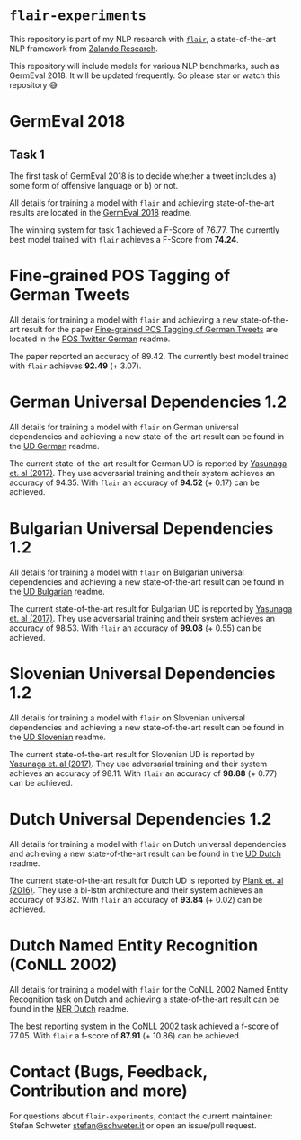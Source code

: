 # `flair-experiments`

This repository is part of my NLP research with
[`flair`](https://github.com/zalandoresearch/flair), a state-of-the-art NLP
framework from [Zalando Research](https://research.zalando.com/).

This repository will include models for various NLP benchmarks, such as
GermEval 2018. It will be updated frequently. So please star or watch this
repository 😅

# GermEval 2018

## Task 1

The first task of GermEval 2018 is to decide whether a tweet includes a) some
form of offensive language or b) or not.

All details for training a model with `flair` and achieving state-of-the-art
results are located in the [GermEval 2018](germeval2018/README.md) readme.

The winning system for task 1 achieved a F-Score of 76.77. The currently best
model trained with `flair` achieves a F-Score from **74.24**.

# Fine-grained POS Tagging of German Tweets

All details for training a model with `flair` and achieving a new
state-of-the-art result for the paper
[Fine-grained POS Tagging of German Tweets](https://pdfs.semanticscholar.org/82c9/90aa15e2e35de8294b4a721785da1ede20d0.pdf)
are located in the [POS Twitter German](pos-twitter-german/README.md) readme.

The paper reported an accuracy of 89.42. The currently best model trained with
`flair` achieves **92.49** (+ 3.07).

# German Universal Dependencies 1.2

All details for training a model with `flair` on German universal dependencies
and achieving a new state-of-the-art result can be found in the
[UD German](ud-german/README.md) readme.

The current state-of-the-art result for German UD is reported by
[Yasunaga et. al (2017)](https://arxiv.org/abs/1711.04903). They use
adversarial training and their system achieves an accuracy of 94.35. With `flair`
an accuracy of **94.52** (+ 0.17) can be achieved.

# Bulgarian Universal Dependencies 1.2

All details for training a model with `flair` on Bulgarian universal
dependencies and achieving a new state-of-the-art result can be found in the
[UD Bulgarian](ud-bulgarian/README.md) readme.

The current state-of-the-art result for Bulgarian UD is reported by
[Yasunaga et. al (2017)](https://arxiv.org/abs/1711.04903). They use
adversarial training and their system achieves an accuracy of 98.53. With `flair`
an accuracy of **99.08** (+ 0.55) can be achieved.

# Slovenian Universal Dependencies 1.2

All details for training a model with `flair` on Slovenian universal
dependencies and achieving a new state-of-the-art result can be found in the
[UD Slovenian](ud-slovenian/README.md) readme.

The current state-of-the-art result for Slovenian UD is reported by
[Yasunaga et. al (2017)](https://arxiv.org/abs/1711.04903). They use
adversarial training and their system achieves an accuracy of 98.11. With `flair`
an accuracy of **98.88** (+ 0.77) can be achieved.

# Dutch Universal Dependencies 1.2

All details for training a model with `flair` on Dutch universal
dependencies and achieving a new state-of-the-art result can be found in the
[UD Dutch](ud-dutch/README.md) readme.

The current state-of-the-art result for Dutch UD is reported by
[Plank et. al (2016)](https://arxiv.org/abs/1711.04903). They use
a bi-lstm architecture and their system achieves an accuracy of 93.82. With `flair`
an accuracy of **93.84** (+ 0.02) can be achieved.

# Dutch Named Entity Recognition (CoNLL 2002)

All details for training a model with `flair` for the CoNLL 2002 Named Entity
Recognition task on Dutch and achieving a state-of-the-art result can be found
in the [NER Dutch](conll2002-ner-dutch/README.md) readme.

The best reporting system in the CoNLL 2002 task achieved a f-score of 77.05.
With `flair` a f-score of **87.91** (+ 10.86) can be achieved.

# Contact (Bugs, Feedback, Contribution and more)

For questions about `flair-experiments`, contact the current maintainer:
Stefan Schweter <stefan@schweter.it> or open an issue/pull request.
